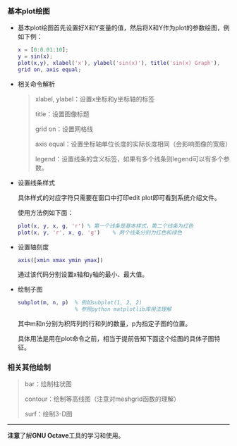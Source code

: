 ### 基本plot绘图

+ 基本plot绘图首先设置好X和Y变量的值，然后将X和Y作为plot的参数绘图，例如下例：

  ```matlab
  x = [0:0.01:10];
  y = sin(x);
  plot(x,y), xlabel('x'), ylabel('sin(x)'), title('sin(x) Graph'),
  grid on, axis equal;
  ```

+ 相关命令解析

  > xlabel, ylabel：设置x坐标和y坐标轴的标签
  >
  > title：设置图像标题
  >
  > grid on：设置网格线
  >
  > axis equal：设置坐标轴单位长度的实际长度相同（会影响图像的宽瘦）
  >
  > legend：设置线条的含义标签，如果有多个线条则legend可以有多个参数。

+ 设置线条样式

  具体样式的对应字符只需要在窗口中打印edit plot即可看到系统介绍文件。

  使用方法例如下面：

  ```matlab
  plot(x, y, x, g, 'r')	% 第一个线条是基本样式，第二个线条为红色
  plot(x, y, 'r', x, g, 'g')	% 两个线条分别为红色和绿色
  ```

+ 设置轴刻度

  ```matlab
  axis([xmin xmax ymin ymax])
  ```

  通过该代码分别设置x轴和y轴的最小、最大值。

+ 绘制子图

  ```matlab
  subplot(m, n, p)	% 例如subplot(1, 2, 2)
  					% 参照python matplotlib库用法理解
  ```

  其中m和n分别为积阵列的行和列的数量，p为指定子图的位置。

  具体用法是用在plot命令之前，相当于提前告知下面这个绘图的具体子图特征。

### 相关其他绘制

> bar：绘制柱状图
>
> contour：绘制等高线图（注意对meshgrid函数的理解）
>
> surf：绘制3-D图

----

**注意**了解**GNU Octave**工具的学习和使用。